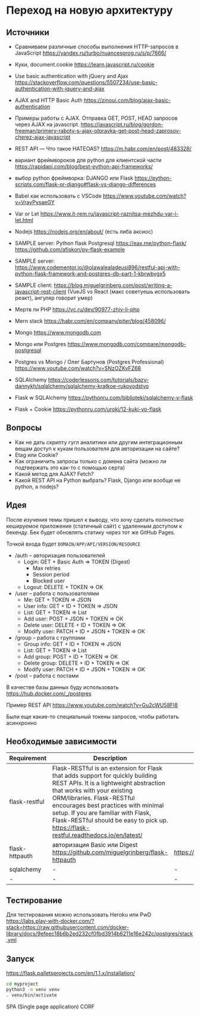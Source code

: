 # Переход на новую архитектуру

## Источники

* Сравниваем различные способы выполнения HTTP-запросов в JavaScript https://yandex.ru/turbo/nuancesprog.ru/s/p/7666/
* Куки, document.cookie https://learn.javascript.ru/cookie

* Use basic authentication with jQuery and Ajax https://stackoverflow.com/questions/5507234/use-basic-authentication-with-jquery-and-ajax
* AJAX and HTTP Basic Auth https://zinoui.com/blog/ajax-basic-authentication
* Примеры работы с AJAX. Отправка GET, POST, HEAD запросов через AJAX на javascript. https://javascript.ru/blog/gordon-freeman/primery-raboty-s-ajax-otpravka-get-post-head-zaprosov-cherez-ajax-javascript

* REST API — Что такое HATEOAS? https://m.habr.com/en/post/483328/
* вариант фреймвороков для python для клиентской части https://rapidapi.com/blog/best-python-api-frameworks/
* выбор python фреймворка: DJANGO или Flask https://python-scripts.com/flask-or-django#flask-vs-django-differences
* Babel как использовать с VSCode https://www.youtube.com/watch?v=VrayPysaeGY

* Var or Let https://www.it-rem.ru/javascript-raznitsa-mezhdu-var-i-let.html
* Nodejs https://nodejs.org/en/about/ (есть либа аксиос)

* SAMPLE server: Python flask Postgresql https://eax.me/python-flask/ https://github.com/afiskon/py-flask-example
* SAMPLE server: https://www.codementor.io/@olawalealadeusi896/restful-api-with-python-flask-framework-and-postgres-db-part-1-kbrwbygx5

* SAMPLE client: https://blog.miguelgrinberg.com/post/writing-a-javascript-rest-client (VueJS vs React (макс советуешь использовать реакт), ангуляр говорит умер)

* Мертв ли PHP https://vc.ru/dev/90977-zhiv-li-php

* Mern stack https://habr.com/en/company/piter/blog/458096/
* Mongo https://www.mongodb.com

* Mongo или Postgres https://www.mongodb.com/compare/mongodb-postgresql
* Postgres vs Mongo / Олег Бартунов (Postgres Professional) https://www.youtube.com/watch?v=SNzOZKvFZ68

* SQLAlchemy https://coderlessons.com/tutorials/bazy-dannykh/sqlalchemy/sqlalchemy-kratkoe-rukovodstvo
* Flask w SQLAlchemy https://pythonru.com/biblioteki/sqlalchemy-v-flask

* Flask + Cookie https://pythonru.com/uroki/12-kuki-vo-flask

## Вопросы

* Как не дать скрипту гугл аналитики или другим интеграционным вещам доступ к кукам пользователя для авторизации на сайте?
* Etag или Cookie?
* Как ограничить запросы только с домена сайта (можно ли подтвержать это как-то с помощью серта)
* Какой метод для AJAX? Fetch?
* Какой REST API на Python выбрать? Flask, Django или вообще не python, а nodejs?

## Идея

После изучения темы пришел к выводу, что хочу сделать полностью кешируемое приложение (статичный сайт) с удаленным доступом к бекенду. Бек будет обновлять статику через тот же GitHub Pages.

Точкой входа будет `DOMAIN/APP/API/VERSION/RESOURCE`

* /auth – авторизация пользователей
  * Login: GET + Basic Auth => TOKEN (Digest)
    * Max retries
    * Session period
    * Blocked user
  * Logout: DELETE + TOKEN => OK
* /user – работа с пользователями
  * Me: GET + TOKEN => JSON
  * User info: GET + ID + TOKEN => JSON
  * List: GET + TOKEN => List
  * Add user: POST + JSON + TOKEN => OK
  * Delete user: DELETE + ID + TOKEN => OK
  * Modify user: PATCH + ID + JSON + TOKEN => OK
* /group – работа с группами
  * Group info: GET + ID + TOKEN => JSON
  * List: GET + TOKEN => List
  * Add group: POST + ID + TOKEN => OK
  * Delete group: DELETE + ID + TOKEN => OK
  * Modify user: PATCH + ID + JSON + TOKEN => OK
* /post – работа с постами

В качестве базы данных буду использовать https://hub.docker.com/_/postgres

Пример REST API https://www.youtube.com/watch?v=Gu2cWU58FI8

Были еще какие-то специальный токены запросов, чтобы работать асинхронно

## Необходимые зависимости

|Requirement|Description|Source|
|-|-|-|
|flask-restful|Flask-RESTful is an extension for Flask that adds support for quickly building REST APIs. It is a lightweight abstraction that works with your existing ORM/libraries. Flask-RESTful encourages best practices with minimal setup. If you are familiar with Flask, Flask-RESTful should be easy to pick up. https://flask-restful.readthedocs.io/en/latest/||
|flask-httpauth|авторизация Basic или Digest https://github.com/miguelgrinberg/flask-httpauth|https://habr.com/en/post/246699/|
|sqlalchemy|-|-|
|-|-|-|

## Тестирование

Для тестирования можно использовать Heroku или PwD
https://labs.play-with-docker.com/?stack=https://raw.githubusercontent.com/docker-library/docs/9efeec18b6b2ed232cf0fbd3914b6211e16e242c/postgres/stack.yml

## Запуск

https://flask.palletsprojects.com/en/1.1.x/installation/

```bash
cd myproject
python3 -m venv venv
. venv/bin/activate
```

SPA (Single page application)
CORF